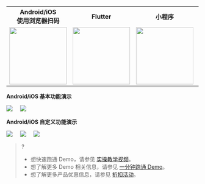<table>
  <tr>
    <th style="text-align:center;" width="180px"><b>Android/iOS<br></b>使用浏览器扫码</th>
    <th style="text-align:center;" width="180px"><b>Flutter</b></th>
    <th style="text-align:center;" width="180px"><b>小程序</b></th>
    <th style="text-align:center;" width="180px"><b>小程序直播电商场景</b></th>
    <th style="text-align:center;" width="180px"><b>Web</b></th>
  </tr>
  <tr>
    <td><img style="width:150px; max-width: inherit;" src="https://main.qcloudimg.com/raw/e225271f575b3ddb660d1fc9ec7947e9.png"  /></td>
    <td><img style="width:150px; max-width: inherit;" src="https://main.qcloudimg.com/raw/4dca99a243498c180a1bb274b229919a.png" /></td>
    <td><img style="width:150px; max-width: inherit;" src="https://main.qcloudimg.com/raw/d705f9bd3ec330c34329e1763c8added.png" /></td>
    <td><img style="width:150px; max-width: inherit;" src="https://main.qcloudimg.com/raw/f8f2140b89e536ead4a410fea7eee5fd.png" /></td>
    <td style="text-align:center">
      <input type="button" value="Web 基础聊天场景" style="height: 30px;width: 150px;min-width: 24px;padding: 0 20px;background-color: #006eff;
    color: #fff;border: 1px solid #006eff;line-height: 30px;text-align: center;display: inline-block;cursor: pointer;outline: 0 none;
    box-sizing: border-box;text-decoration: none;font-size: 12px;vertical-align: middle;white-space: nowrap;"  onclick="window.open('https://webim-1252463788.file.myqcloud.com/demo/index.html?_ga=1.104732675.2070968204.1569499077')" /><br><br>
      <input type="button" value="Web 直播互动场景" style="height: 30px;width: 150px;margin-top: 5px;min-width: 24px;padding: 0 20px;background-color: #006eff;
    color: #fff;border: 1px solid #006eff;line-height: 30px;text-align: center;display: inline-block;cursor: pointer;outline: 0 none;
    box-sizing: border-box;text-decoration: none;font-size: 12px;vertical-align: middle;white-space: nowrap;" onclick="window.open('https://trtc.qcloud.com/tweblive/index.html#/')" />
    </td>
  </tr>
</table>

**Android/iOS 基本功能演示**

<img src="https://main.qcloudimg.com/raw/a60cd107fa2f3e2a9d6caccdeb473dee.gif" />&nbsp;&nbsp;&nbsp;&nbsp;&nbsp;<img src="https://main.qcloudimg.com/raw/1c642a25bda2c78ca5ac71cd5c715f5a.gif" />

**Android/iOS 自定义功能演示**

<img src="https://main.qcloudimg.com/raw/b3641b1aaa5fe4d8d031b328c411fbe0.gif" />&nbsp;&nbsp;&nbsp;&nbsp;&nbsp;<img src="https://main.qcloudimg.com/raw/eaa6f517e6aacdd973a85174ed0aca68.gif" />&nbsp;&nbsp;&nbsp;&nbsp;&nbsp;<img src="https://main.qcloudimg.com/raw/d389b703fe98e10fd005d8401c4dd652.gif" />

>?
>- 想快速跑通 Demo，请参见 [实操教学视频](https://cloud.tencent.com/edu/learning/course-3130-56294)。
>- 想了解更多 Demo 相关信息，请参见 [一分钟跑通 Demo](https://cloud.tencent.com/document/product/269/36838)。
>- 想了解更多产品优惠信息，请参见 [折扣活动](https://cloud.tencent.com/document/product/269/46181)。

